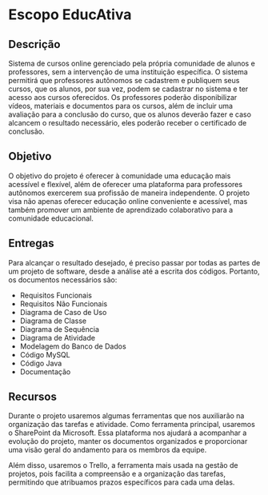 # Escopo EducAtiva

## Descrição

Sistema de cursos online gerenciado pela própria comunidade de alunos e professores, sem a intervenção de uma instituição específica. O sistema permitirá que professores autônomos se cadastrem e publiquem seus cursos, que os alunos, por sua vez, podem se cadastrar no sistema e ter acesso aos cursos oferecidos. Os professores poderão disponibilizar vídeos, materiais e documentos para os cursos, além de incluir uma avaliação para a conclusão do curso, que os alunos deverão fazer e caso alcancem o resultado necessário, eles poderão receber o certificado de conclusão.

## Objetivo

O objetivo do projeto é oferecer à comunidade uma educação mais acessível e flexível, além de oferecer uma plataforma para professores autônomos exercerem sua profissão de maneira independente. O projeto visa não apenas oferecer educação online conveniente e acessível, mas também promover um ambiente de aprendizado colaborativo para a comunidade educacional.

## Entregas

Para alcançar o resultado desejado, é preciso passar por todas as partes de um projeto de software, desde a análise até a escrita dos códigos. Portanto, os documentos necessários são:

- Requisitos Funcionais
- Requisitos Não Funcionais
- Diagrama de Caso de Uso
- Diagrama de Classe
- Diagrama de Sequência
- Diagrama de Atividade
- Modelagem do Banco de Dados
- Código MySQL
- Código Java
- Documentação

## Recursos

Durante o projeto usaremos algumas ferramentas que nos auxiliarão na organização das tarefas e atividade. Como ferramenta principal, usaremos o SharePoint da Microsoft. Essa plataforma nos ajudará a acompanhar a evolução do projeto, manter os documentos organizados e proporcionar uma visão geral do andamento para os membros da equipe.

Além disso, usaremos o Trello, a ferramenta mais usada na gestão de projetos, pois facilita a compreensão e a organização das tarefas, permitindo que atribuamos prazos específicos para cada uma delas.
